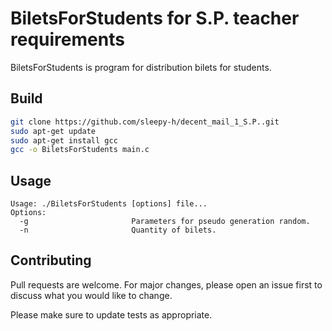 # BiletsForStudents for S.P. teacher requirements

BiletsForStudents is program for distribution bilets for students.

## Build
```bash
git clone https://github.com/sleepy-h/decent_mail_1_S.P..git
sudo apt-get update
sudo apt-get install gcc
gcc -o BiletsForStudents main.c 
```

## Usage

```help
Usage: ./BiletsForStudents [options] file...
Options:
  -g                       Parameters for pseudo generation random.
  -n                       Quantity of bilets.
```

## Contributing
Pull requests are welcome. For major changes, please open an issue first to discuss what you would like to change.

Please make sure to update tests as appropriate.
